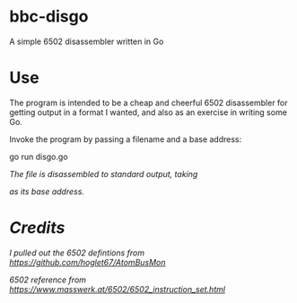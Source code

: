 # bbc-disgo
A simple 6502 disassembler written in Go

# Use
The program is intended to be a cheap and cheerful 6502 disassembler for getting output in a format I wanted, and also as an exercise in writing some Go.

Invoke the program by passing a filename and a base address:

go run disgo.go <filename> <address>

The file is disassembled to standard output, taking <address> as its base address.

# Credits
I pulled out the 6502 defintions from https://github.com/hoglet67/AtomBusMon

6502 reference from https://www.masswerk.at/6502/6502_instruction_set.html
